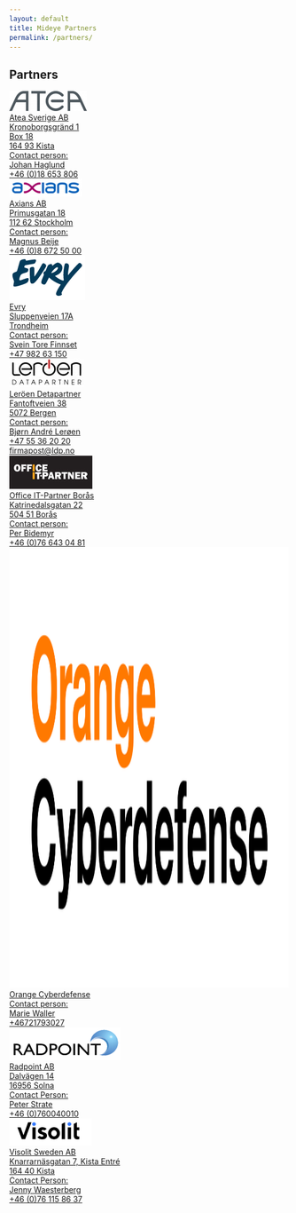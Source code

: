 ```yaml
---
layout: default
title: Mideye Partners
permalink: /partners/
---
```


<div class="container" id="content-wrapper">
	<section id="content" class="main">
		<div class="row">
			<div class="breadcrumbs span12">
							</div> <!--/.span12 -->
			<div class="span12">
				<h1>Partners</h1>
				<div class="entry-content">
									</div> <!-- /.entry-content -->
			</div> <!-- /.span12 -->
							<a target="_blank" class="span4 partner-box" href="https://www.atea.se/">
					<img width="140" height="36" src="/assets/images/partners/atea.png" class="attachment-index-box-image size-index-box-image" alt="" loading="lazy">					<div class="box-text">Atea Sverige AB<br>
Kronoborgsgränd 1<br>
Box 18<br>
164 93  Kista<br>
Contact person:<br>
Johan Haglund<br>
+46 (0)18 653 806</div>
				</a>
								<a target="_blank" class="span4 partner-box" href="https://www.axians.se/">
					<img width="131" height="33" src="/assets/images/partners/axians.png" class="attachment-index-box-image size-index-box-image" alt="" loading="lazy">					<div class="box-text">Axians AB<br>
Primusgatan 18<br>
112 62 Stockholm<br>
Contact person:<br>
Magnus Beije<br>
+46 (0)8 672 50 00</div>
				</a>
								<a target="_blank" class="span4 partner-box" href="https://www.evry.no/">
					<img width="137" height="81" src="/assets/images/partners/evry.png" class="attachment-index-box-image size-index-box-image" alt="" loading="lazy">					<div class="box-text">Evry<br>
Sluppenveien 17A<br>
Trondheim<br>
Contact person:<br>
Svein Tore Finnset<br>
+47 982 63 150</div>
				</a>
								<a target="_blank" class="span4 partner-box" href="http://www.nordlo.com/">
					<img width="135" height="52" src="/assets/images/partners/leroen.jpg" class="attachment-index-box-image size-index-box-image" alt="" loading="lazy">					<div class="box-text">Leröen Detapartner<br>
Fantoftveien 38<br>
5072 Bergen<br>
Contact person:<br>
Bjørn André Lerøen<br>
+47 55 36 20 20 <br>
firmapost@ldp.no</div>
				</a>
								<a target="_blank" class="span4 partner-box" href="http://www.nordlo.com/">
					<img width="150" height="61" src="/assets/images/partners/office-partner.png" class="attachment-index-box-image size-index-box-image" alt="" loading="lazy">					<div class="box-text">Office IT-Partner Borås<br>
Katrinedalsgatan 22<br>
504 51 Borås<br>
Contact person:<br>
Per Bidemyr<br>
+46 (0)76 643 04 81</div>
				</a>
								<a target="_blank" class="span4 partner-box" href="https://www.orangecyberdefense.com/">
					<img width="2000" height="794" src="/assets/images/partners/orange_cyberdefense.png" class="attachment-index-box-image size-index-box-image" alt="" loading="lazy">					<div class="box-text">Orange Cyberdefense<br>
Contact person:<br>
Marie Waller<br>
+46721793027</div>
				</a>
								<a target="_blank" class="span4 partner-box" href="https://www.radpoint.se/">
					<img width="200" height="59" src="/assets/images/partners/radpoint.png" class="attachment-index-box-image size-index-box-image" alt="" loading="lazy">					<div class="box-text">Radpoint AB<br>
Dalvägen 14<br>
16956 Solna<br>
Contact Person:<br>
Peter Strate<br>
+46 (0)760040010</div>
				</a>
								<a target="_blank" class="span4 partner-box" href="https://www.visolit.se/">
					<img width="149" height="49" src="/assets/images/partners/visolit.png" class="attachment-index-box-image size-index-box-image" alt="" loading="lazy">					<div class="box-text">Visolit Sweden AB<br>
Knarrarnäsgatan 7, Kista Entré<br>
164 40 Kista<br>
Contact Person:<br>
Jenny Waesterberg<br>
+46 (0)76 115 86 37</div>
				</a>
						</div> <!-- /.row -->
	</section><!-- #content -->
</div>